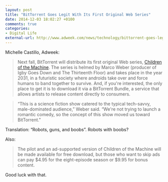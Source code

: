 ```yaml
---
layout: post
title: "BitTorrent Goes Legit With Its First Original Web Series"
date: 2014-12-03 18:02:27 +0100
comments: true
categories: 
- Digital Life
external-url: http://www.adweek.com/news/technology/bittorrent-goes-legit-its-first-original-web-series-161652
---
```


Michelle Castillo, Adweek:

> Next fall, BitTorrent will distribute its first original Web series, [Children of the Machine](http://www.imdb.com/title/tt3882138/). The series is helmed by Marco Weber (producer of Igby Goes Down and The Thirteenth Floor) and takes place in the year 2031, in a futuristic society where androids take over and force humans to band together to survive. And, if you're interested, the only place to get it is to download it via a BitTorrent Bundle, a service that allows artists to release content directly to consumers. 

> “This is a science fiction show catered to the typical tech-savvy, male-dominated audience,” Weber said. “We're not trying to launch a romantic comedy, so the concept of this show moved us toward BitTorrent.”

Translation: “Robots, guns, and boobs”. Robots with boobs?

Also:

> The pilot and an ad-supported version of Children of the Machine will be made available for free download, but those who want to skip ads can pay $4.95 for the eight-episode season or $9.95 for bonus content.

Good luck with that.